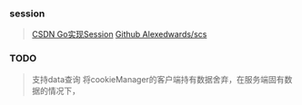 <!-- 简单的session处理机制 -->

### session

>[CSDN Go实现Session](http://blog.csdn.net/lzy_zhi_yuan/article/details/73127601)
>[Github Alexedwards/scs](https://github.com/alexedwards/scs)

### TODO
>支持data查询
>将cookieManager的客户端持有数据舍弃，在服务端固有数据的情况下，

